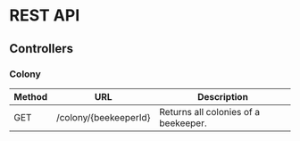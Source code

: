 # REST API

## Controllers

### Colony

| Method | URL                   | Description                          |
| ------ | --------------------- | ------------------------------------ |
| GET    | /colony/{beekeeperId} | Returns all colonies of a beekeeper. |
